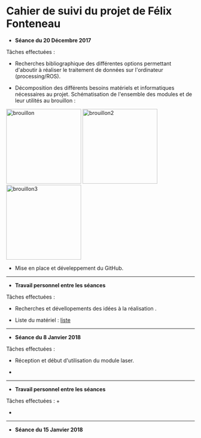 # Cahier de suivi du projet de Félix Fonteneau


- **Séance du 20 Décembre 2017**

Tâches effectuées :

  + Recherches bibliographique des différentes options permettant d'aboutir à réaliser le traitement de données sur l'ordinateur (processing/ROS).

  + Décomposition des différents besoins matériels et informatiques nécessaires au projet. Schématisation de l'ensemble des modules et de leur utilités au brouillon : 
  <img src="/documentation/Images/Schéma_brouillon1.jpg" alt="brouillon" height="200">  
  <img src="/documentation/Images/Schéma_brouillon2.jpg" alt="brouillon2" height="200">
  <img src="/documentation/Images/Schéma_brouillon3.jpg" alt="brouillon3" height="200">
  
  + Mise en place et déveleppement du GitHub.  
  
***  

- **Travail personnel entre les séances**  

Tâches effectuées :
  + Recherches et dévellopements des idées à la réalisation .  
  
  + Liste du matériel : [liste](/documentation/liste_du_materiel.md)
 
  ***  

- **Séance du 8 Janvier 2018** 

Tâches effectuées :
  + Réception et début d'utilisation du module laser.  
  
  + 
  
  ***  
- **Travail personnel entre les séances**  

Tâches effectuées :
  + 
  
  + 
  
  ***  

- **Séance du 15 Janvier 2018**
